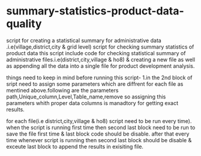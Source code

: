 # summary-statistics-product-data-quality
script for creating  a statistical summary  for administrative data  .i.e(village,district,city &amp; grid  level)
script for checking summary statistics of product data this script include code for checking statistical summary of administrative files.i.e(district,city,village & ho8) & creating a new file as well as appending all the data into a single file for product development analysis.

things need to keep in mind before running this script- 1.in the 2nd block of sript need to assign some parameters which are diffrent for each file as mentined above.following are the parameters path,Unique_column,Level,Table_name,remove so assigning this parameters whith proper data columns is manadtory for getting exact results.

for each file(i.e district,city,village & ho8) script need to be run every time). when the script is running first time then second last block need to be run to save the file first time & last block code should be disable. after that every time whenever script is running then second last block should be disable & exceute last block to append the results in exisiting file.
